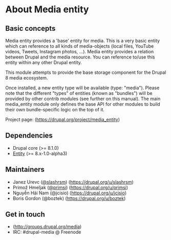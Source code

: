 # About Media entity

## Basic concepts

Media entity provides a 'base' entity for media. This is a very basic entity which can reference to all kinds of media-objects (local files, YouTube videos, Tweets, Instagram photos, ...). Media entity provides a relation between Drupal and the media resource. You can reference to/use this entity within any other Drupal entity.

This module attempts to provide the base storage component for the Drupal 8 media ecosystem.

Once installed, a new entity type will be available (type: "media").
Please note that the different "types" of entities (known as "bundles") will be provided by other contrib modules (see further on this manual).
The main media_entity module only defines the base API for other modules to build their own bundle-specific logic on the top of it.

Project page: (https://drupal.org/project/media_entity)

## Dependencies

- Drupal core (>= 8.1.0)
- [Entity](https://drupal.org/project/entity) (>= 8.x-1.0-alpha3)

## Maintainers
- Janez Urevc ([@slashrsm](https://github.com/slashrsm)) (https://drupal.org/u/slashrsm)
- Primož Hmeljak ([@primsi](https://github.com/primsi)) (https://drupal.org/u/primsi)
- Nguyễn Hải Nam (@jcisio) (https://drupal.org/u/jcisio)
- Boris Gordon (@boztek) (https://drupal.org/u/boztek)

## Get in touch
- (http://groups.drupal.org/media)
- IRC: #drupal-media @ Freenode
